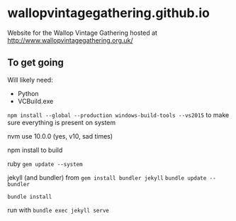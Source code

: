 # wallopvintagegathering.github.io

Website for the Wallop Vintage Gathering hosted at http://www.wallopvintagegathering.org.uk/


## To get going
 Will likely need:
 - Python
 - VCBuild.exe 
 
  `npm install --global --production windows-build-tools --vs2015` to make sure everything is present on system

nvm use 10.0.0 (yes, v10, sad times)

npm install to build

ruby
`gem update --system`

jekyll (and bundler) from `gem install bundler jekyll`
`bundle update --bundler`

`bundle install`

run with `bundle exec jekyll serve`